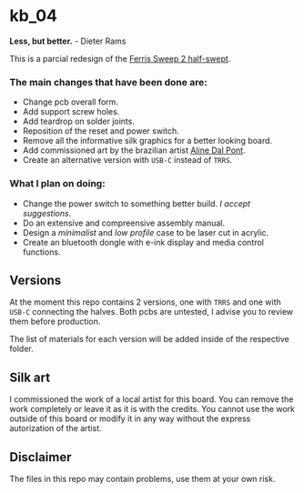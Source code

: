 # kb_04

**Less, but better.** - Dieter Rams

This is a parcial redesign of the [Ferris Sweep 2 half-swept](https://github.com/davidphilipbarr/Sweep).

### The main changes that have been done are:

- Change pcb overall form.
- Add support screw holes.
- Add teardrop on solder joints.
- Reposition of the reset and power switch.
- Remove all the informative silk graphics for a better looking board.
- Add commissioned art by the brazilian artist [Aline Dal Pont](https://www.instagram.com/manifesto.efemero/).
- Create an alternative version with `USB-C` instead of `TRRS`.

### What I plan on doing:

- Change the power switch to something better build. _I accept suggestions_.
- Do an extensive and compreensive assembly manual.
- Design a _minimalist_ and _low profile_ case to be laser cut in acrylic.
- Create an bluetooth dongle with e-ink display and media control functions.

## Versions

At the moment this repo contains 2 versions, one with `TRRS` and one with `USB-C` connecting the halves. Both pcbs are untested, I advise you to review them before production.

The list of materials for each version will be added inside of the respective folder.

## Silk art

I commissioned the work of a local artist for this board. You can remove the work completely or leave it as it is with the credits. You cannot use the work outside of this board or modify it in any way without the express autorization of the artist.

## Disclaimer

The files in this repo may contain problems, use them at your own risk.
